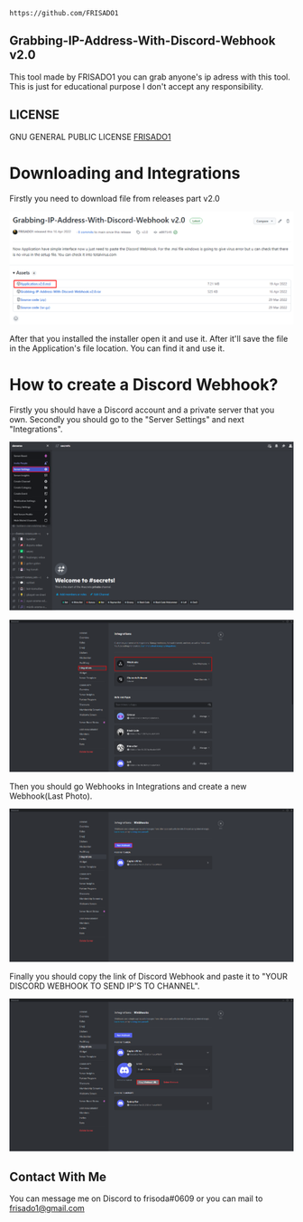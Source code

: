 ```
https://github.com/FRISADO1
```

## Grabbing-IP-Address-With-Discord-Webhook v2.0
This tool made by FRISADO1 you can grab anyone's ip adress with this tool. This is just for educational purpose I don't accept any responsibility.

## LICENSE
GNU GENERAL PUBLIC LICENSE [FRISADO1](https://github.com/FRISADO1/Grabbing-IP-Address-With-Discord-Webhook/blob/main/LICENSE)

<h1>Downloading and Integrations</h1>
Firstly you need to download file from releases part v2.0

![How to Download](images/Screenshot_2.png)

After that you installed the installer open it and use it. After it'll save the file in the Application's file location. You can find it and use it.

<h1>How to create a Discord Webhook?</h1>

Firstly you should have a Discord account and a private server that you own. Secondly you should go to the "Server Settings" and next "Integrations".

![Settings](images/Screenshot_5.png)

![Integrations](images/Screenshot_6.png)

Then you should go Webhooks in Integrations and create a new Webhook(Last Photo). 

![Webhooks](images/Screenshot_7.png)

Finally you should copy the link of Discord Webhook and paste it to "YOUR DISCORD WEBHOOK TO SEND IP'S TO CHANNEL".

![Copy link](images/Screenshot_8.png)

## Contact With Me

You can message me on Discord to frisoda#0609 or you can mail to frisado1@gmail.com


